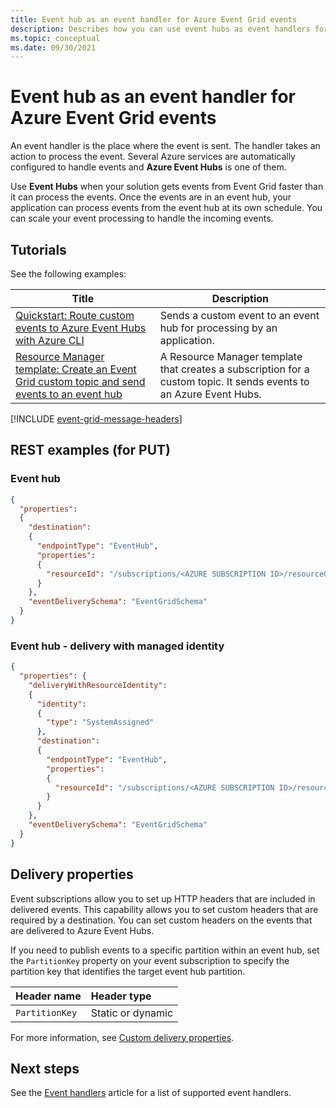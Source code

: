 ```yaml
---
title: Event hub as an event handler for Azure Event Grid events
description: Describes how you can use event hubs as event handlers for Azure Event Grid events.
ms.topic: conceptual
ms.date: 09/30/2021
---
```


# Event hub as an event handler for Azure Event Grid events
An event handler is the place where the event is sent. The handler takes an action to process the event. Several Azure services are automatically configured to handle events and **Azure Event Hubs** is one of them. 

Use **Event Hubs** when your solution gets events from Event Grid faster than it can process the events. Once the events are in an event hub, your application can process events from the event hub at its own schedule. You can scale your event processing to handle the incoming events.

## Tutorials
See the following examples: 

|Title  |Description  |
|---------|---------|
| [Quickstart: Route custom events to Azure Event Hubs with Azure CLI](custom-event-to-eventhub.md) | Sends a custom event to an event hub for processing by an application. |
| [Resource Manager template: Create an Event Grid custom topic and send events to an event hub](https://github.com/Azure/azure-quickstart-templates/tree/master/quickstarts/microsoft.eventgrid/event-grid-event-hubs-handler)| A Resource Manager template that creates a subscription for a custom topic. It sends events to an Azure Event Hubs. |

[!INCLUDE [event-grid-message-headers](./includes/event-grid-message-headers.md)]


## REST examples (for PUT)


### Event hub

```json
{
  "properties": 
  {
    "destination": 
    {
      "endpointType": "EventHub",
      "properties": 
      {
        "resourceId": "/subscriptions/<AZURE SUBSCRIPTION ID>/resourceGroups/<RESOURCE GROUP NAME>/providers/Microsoft.EventHub/namespaces/<EVENT HUBS NAMESPACE NAME>/eventhubs/<EVENT HUB NAME>"
      }
    },
    "eventDeliverySchema": "EventGridSchema"
  }
}
```

### Event hub - delivery with managed identity

```json
{
  "properties": {
    "deliveryWithResourceIdentity": 
    {
      "identity": 
      {
        "type": "SystemAssigned"
      },
      "destination": 
      {
        "endpointType": "EventHub",
        "properties": 
        {
          "resourceId": "/subscriptions/<AZURE SUBSCRIPTION ID>/resourceGroups/<RESOURCE GROUP NAME>/providers/Microsoft.EventHub/namespaces/<EVENT HUBS NAMESPACE NAME>/eventhubs/<EVENT HUB NAME>"
        }
      }
    },
    "eventDeliverySchema": "EventGridSchema"
  }
}
```

## Delivery properties
Event subscriptions allow you to set up HTTP headers that are included in delivered events. This capability allows you to set custom headers that are required by a destination. You can set custom headers on the events that are delivered to Azure Event Hubs.

If you need to publish events to a specific partition within an event hub, set the `PartitionKey` property on your event subscription to specify the partition key that identifies the target event hub partition.

| Header name | Header type |
| :-- | :-- |
|`PartitionKey` | Static or dynamic |

For more information, see [Custom delivery properties](delivery-properties.md). 

## Next steps
See the [Event handlers](event-handlers.md) article for a list of supported event handlers. 
